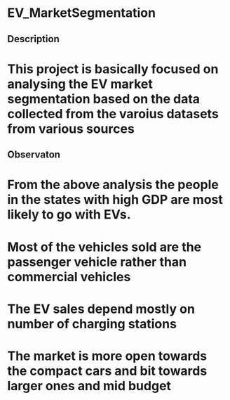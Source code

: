 # EV_MarketSegmentation
## Description
# This project is basically focused on analysing the EV market segmentation based on the data collected from the varoius datasets from various sources
## Observaton
# From the above analysis the people in the states with high GDP are most likely to go with EVs.
# Most of the vehicles sold are the passenger vehicle rather than commercial vehicles
# The EV sales depend mostly on number of charging stations
# The market is more open towards the compact cars and bit towards larger ones and mid budget
